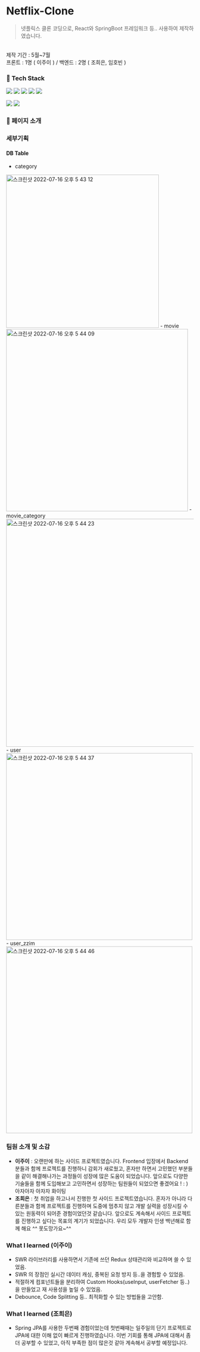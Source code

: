 # Netflix-Clone
> 넷플릭스 클론 코딩으로, React와 SpringBoot 프레임워크 등.. 사용하여 제작하였습니다.
<br>
제작 기간 : 5월~7월 
<br>
프론트 : 1명 ( 이주이 ) / 백엔드 : 2명 ( 조희은, 임호빈 ) 

###  :hammer: Tech Stack
<img src="https://img.shields.io/badge/MySQL-4479A1?style=flat-square&logo=MySQL&logoColor=white"> <img src="https://img.shields.io/badge/AWS-232F3E?style=flat-square&logo=Amazon AWS&logoColor=white" >
<img src="https://img.shields.io/badge/Docker-2496ED?style=flat-square&logo=Docker&logoColor=white" > <img src="https://img.shields.io/badge/Jenkins-D24939?style=flat-square&logo=Jenkins&logoColor=white">
<img src="https://img.shields.io/badge/SpringBoot-6DB33F?style=flat-square&logo=SpringBoot&logoColor=white" >

<img src="https://img.shields.io/badge/React-red?style=flat-square&logo=React&logoColor=white"> <img src="https://img.shields.io/badge/-Typescript-navy?style=flat-square&logo=Typescript&logoColor=white">
<br>

### :open_hands: 페이지 소개 

### 세부기획 

#### DB Table
- category
<img width="410" alt="스크린샷 2022-07-16 오후 5 43 12" src="https://user-images.githubusercontent.com/53864655/179347853-ab6c641f-8a4b-430f-affa-77459971d1af.png">
- movie
<img width="488" alt="스크린샷 2022-07-16 오후 5 44 09" src="https://user-images.githubusercontent.com/53864655/179347856-84c1d8fc-e675-4e0f-bcf9-204c03c83e4b.png">
- movie_category
<img width="610" alt="스크린샷 2022-07-16 오후 5 44 23" src="https://user-images.githubusercontent.com/53864655/179347861-f4192bf1-f056-43ff-a8b6-cd3bb403b5aa.png">
- user
<img width="500" alt="스크린샷 2022-07-16 오후 5 44 37" src="https://user-images.githubusercontent.com/53864655/179347865-9107e997-5184-4cab-b3f5-887a16ad9ac4.png">
- user_zzim
<img width="500" alt="스크린샷 2022-07-16 오후 5 44 46" src="https://user-images.githubusercontent.com/53864655/179347867-26ee5341-2fa8-49f8-876c-793291f0f12a.png">

### 팀원 소개 및 소감 
- **이주이** : 오랜만에 하는 사이드 프로젝트였습니다. Frontend 입장에서 Backend 분들과 함께 프로젝트를 진행하니 감회가 새로웠고, 혼자만 하면서 고민했던 부분들을 같이 해결해나가는 과정들이 성장에 많은 도움이 되었습니다. 앞으로도 다양한 기술들을 함께 도입해보고 고민하면서 성장하는 팀원들이 되었으면 좋겠어요 ! : ) 아자아자 아자자 화이팅 
- **조희은** : 첫 취업을 하고나서 진행한 첫 사이드 프로젝트였습니다. 혼자가 아니라 다른분들과 함께 프로젝트를 진행하며 도중에 멈추지 않고 개발 실력을 성장시킬 수 있는 원동력이 되어준 경험이었던것 같습니다. 앞으로도 계속해서 사이드 프로젝트를 진행하고 싶다는 목표의 계기가 되었습니다. 우리 모두 개발자 인생 백년해로 함께 해요 ^^ 못도망가요~^^ 


### What I learned (이주이)
- SWR 라이브러리를 사용하면서 기존에 쓰던 Redux 상태관리와 비교하며 쓸 수 있었음. 
- SWR 의 장점인 실시간 데이터 캐싱, 중복된 요청 방지 등..을 경험할 수 있었음. 
- 적절하게 컴포넌트들을 분리하여 Custom Hooks(useInput, userFetcher 등..)을 만들었고 재 사용성을 높일 수 있었음. 
- Debounce, Code Splitting 등.. 최적화할 수 있는 방법들을 고안함. 

### What I learned (조희은)
- Spring JPA를 사용한 두번째 경험이었는데 첫번째때는 일주일의 단기 프로젝트로 JPA에 대한 이해 없이 빠르게 진행하였습니다. 이번 기회를 통해 JPA에 대해서 좀 더 공부할 수 있었고, 아직 부족한 점이 많은것 같아 계속해서 공부할 예정입니다.

